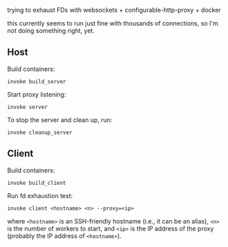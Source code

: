 trying to exhaust FDs with websockets + configurable-http-proxy + docker

this currently seems to run just fine with thousands of connections, so I'm not doing something right, yet.

## Host

Build containers:

    invoke build_server

Start proxy listening:

    invoke server

To stop the server and clean up, run:

    invoke cleanup_server

## Client

Build containers:

    invoke build_client

Run fd exhaustion test:

    invoke client <hostname> <n> --proxy=<ip>

where `<hostname>` is an SSH-friendly hostname (i.e., it can be an
alias), `<n>` is the number of workers to start, and `<ip>` is the IP
address of the proxy (probably the IP address of `<hostname>`).
